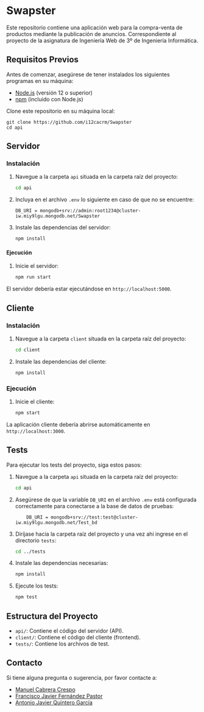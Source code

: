 # Swapster

Este repositorio contiene una aplicación web para la compra-venta de productos mediante la publicación de anuncios. Correspondiente al proyecto de la asignatura de Ingeniería Web de 3º de Ingeniería Informática.

## Requisitos Previos

Antes de comenzar, asegúrese de tener instalados los siguientes programas en su máquina:

- [Node.js](https://nodejs.org/) (versión 12 o superior)
- [npm](https://www.npmjs.com/) (incluido con Node.js)


Clone este repositorio en su máquina local:

    git clone https://github.com/i12cacrm/Swapster
    cd api

## Servidor

### Instalación


1. Navegue a la carpeta `api` situada en la carpeta raíz del proyecto:

    ```bash
    cd api
    ```

2. Incluya en el archivo `.env` lo siguiente en caso de que no se encuentre:

    ```env
    DB_URI = mongodb+srv://admin:root1234@cluster-iw.miy9lgu.mongodb.net/Swapster
    ```

3. Instale las dependencias del servidor:

    ```bash
    npm install
    ```

#### Ejecución

1. Inicie el servidor:

    ```bash
    npm run start
    ```

El servidor debería estar ejecutándose en `http://localhost:5000`.



## Cliente

### Instalación

1. Navegue a la carpeta `client` situada en la carpeta raíz del proyecto:

    ```bash
    cd client
    ```

2. Instale las dependencias del cliente:

    ```bash
    npm install
    ```

### Ejecución

1. Inicie el cliente:

    ```bash
    npm start
    ```

La aplicación cliente debería abrirse automáticamente en `http://localhost:3000`.


## Tests

Para ejecutar los tests del proyecto, siga estos pasos:

1. Navegue a la carpeta `api` situada en la carpeta raíz del proyecto:

    ```bash
    cd api
    ```

2. Asegúrese de que la variable `DB_URI` en el archivo `.env` está configurada correctamente para conectarse a la base de datos de pruebas:

    ```env
        DB_URI = mongodb+srv://test:test@cluster-iw.miy9lgu.mongodb.net/Test_bd
    ```

3. Diríjase hacia la carpeta raíz del proyecto y una vez ahí ingrese en el directorio `tests`:
    ```bash
    cd ../tests
    ```

3. Instale las dependencias necesarias:

    ```bash
    npm install
    ```

4. Ejecute los tests:

    ```bash
    npm test
    ```

## Estructura del Proyecto

- `api/`: Contiene el código del servidor (API).
- `client/`: Contiene el código del cliente (frontend).
- `tests/`: Contiene los archivos de test.



## Contacto

Si tiene alguna pregunta o sugerencia, por favor contacte a:
- [Manuel Cabrera Crespo](mailto:i12cacrm@uco.es)
- [Francisco Javier Fernández Pastor](mailto:i12fepaf@uco.es)
- [Antonio Javier Quintero García](mailto:i12qugaa@uco.es)




